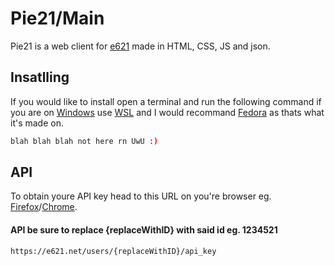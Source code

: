 # Pie21/Main
Pie21 is a web client for [e621](https://e621.net/) made in HTML, CSS, JS and json.

## Insatlling
If you would like to install open a terminal and run the following command if you are on [Windows](https://www.microsoft.com/en-us/windows) use [WSL](https://learn.microsoft.com/en-us/windows/wsl/install) and I would recommand [Fedora](https://github.com/WhitewaterFoundry/Fedora-Remix-for-WSL) as thats what it's made on.
```bash
blah blah blah not here rn UwU :) 
```

## API
To obtain youre API key head to this URL on you're browser eg. [Firefox](https://www.mozilla.org/en-US/firefox/new/)/[Chrome](https://www.google.com/chrome/).
#### API be sure to replace {replaceWithID} with said id eg. 1234521
```html
https://e621.net/users/{replaceWithID}/api_key
```
